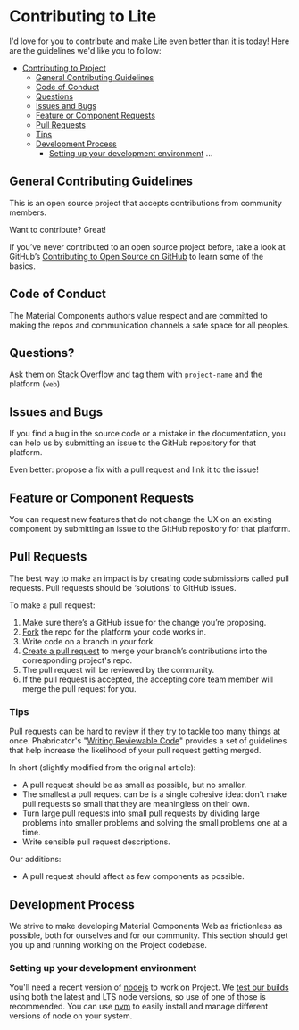 # Contributing to Lite

I'd love for you to contribute and make Lite even better than it is today!
Here are the guidelines we'd like you to follow:

- [Contributing to Project](#contributing-to-project)
  - [General Contributing Guidelines](#general-contributing-guidelines)
  - [Code of Conduct](#code-of-conduct)
  - [Questions](#questions?)
  - [Issues and Bugs](#issues-and-bugs)
  - [Feature or Component Requests](#feature-or-component-requests)
  - [Pull Requests](#pull-requests)
  - [Tips](#tips)
  - [Development Process](#development-process)
    - [Setting up your development environment](#setting-up-your-development-environment)
      ...

## General Contributing Guidelines

This is an open source project that accepts contributions from community members.

Want to contribute? Great!

If you’ve never contributed to an open source project before, take a look at GitHub’s [Contributing to Open Source on GitHub](https://guides.github.com/activities/contributing-to-open-source/) to learn some of the basics.

## Code of Conduct

The Material Components authors value respect and are committed to making the repos and communication channels a safe space for all peoples.

## Questions?

Ask them on [Stack Overflow](http://stackoverflow.com/questions/tagged/project-name) and tag them with `project-name` and the platform (`web`)


## Issues and Bugs

If you find a bug in the source code or a mistake in the documentation, you can help us by
submitting an issue to the GitHub repository for that platform.

Even better: propose a fix with a pull request and link it to the issue!


## Feature or Component Requests

You can request new features that do not change the UX on an existing component by submitting an issue to the GitHub repository for that platform.


## Pull Requests

The best way to make an impact is by creating code submissions called pull requests. Pull requests should be ‘solutions’ to GitHub issues.

To make a pull request:

1. Make sure there’s a GitHub issue for the change you’re proposing.
1. [Fork](https://help.github.com/articles/fork-a-repo/) the repo for the platform your code works in.
1. Write code on a branch in your fork.
1. [Create a pull request](https://help.github.com/articles/creating-a-pull-request/) to merge your branch’s contributions into the corresponding project's repo.
1. The pull request will be reviewed by the community.
1. If the pull request is accepted, the accepting core team member will merge the pull request for you.

### Tips

Pull requests can be hard to review if they try to tackle too many things
at once. Phabricator's "[Writing Reviewable Code](https://secure.phabricator.com/book/phabflavor/article/writing_reviewable_code/)"
provides a set of guidelines that help increase the likelihood of your pull request getting merged.

In short (slightly modified from the original article):

- A pull request should be as small as possible, but no smaller.
- The smallest a pull request can be is a single cohesive idea: don't make pull requests so small that they are meaningless on their own.
- Turn large pull requests into small pull requests by dividing large problems into smaller problems and solving the small problems one at a time.
- Write sensible pull request descriptions.

Our additions:

- A pull request should affect as few components as possible.


## Development Process

We strive to make developing Material Components Web as frictionless as possible, both for ourselves and for our community. This section should get you up and running working on the Project codebase.

### Setting up your development environment

You'll need a recent version of [nodejs](https://nodejs.org/en/) to work on Project. We [test our builds](https://travis-ci.com/....) using both the latest and LTS node versions, so use of one of those is recommended. You can use [nvm](https://github.com/creationix/nvm) to easily install and manage different versions of node on your system.
